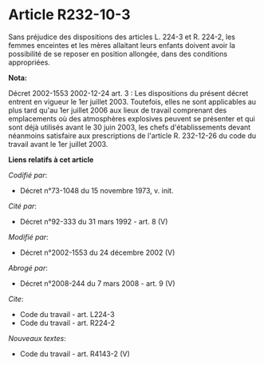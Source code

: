 # Article R232-10-3

Sans préjudice des dispositions des articles L. 224-3 et R. 224-2, les femmes enceintes et les mères allaitant leurs enfants
doivent avoir la possibilité de se reposer en position allongée, dans des conditions appropriées.

**Nota:**

Décret 2002-1553 2002-12-24 art. 3 : Les dispositions du présent décret entrent en vigueur le 1er juillet 2003. Toutefois,
elles ne sont applicables au plus tard qu'au 1er juillet 2006 aux lieux de travail comprenant des emplacements où des
atmosphères explosives peuvent se présenter et qui sont déjà utilisés avant le 30 juin 2003, les chefs d'établissements
devant néanmoins satisfaire aux prescriptions de l'article R. 232-12-26 du code du travail avant le 1er juillet 2003.

**Liens relatifs à cet article**

_Codifié par_:

  - Décret n°73-1048 du 15 novembre 1973, v. init.

_Cité par_:

  - Décret n°92-333 du 31 mars 1992 - art. 8 (V)

_Modifié par_:

  - Décret n°2002-1553 du 24 décembre 2002 (V)

_Abrogé par_:

  - Décret n°2008-244 du 7 mars 2008 - art. 9 (V)

_Cite_:

  - Code du travail - art. L224-3
  - Code du travail - art. R224-2

_Nouveaux textes_:

  - Code du travail - art. R4143-2 (V)
